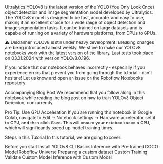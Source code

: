 Ultralytics YOLOv8 is the latest version of the YOLO (You Only Look Once) object detection and image segmentation model developed by Ultralytics. The YOLOv8 model is designed to be fast, accurate, and easy to use, making it an excellent choice for a wide range of object detection and image segmentation tasks. It can be trained on large datasets and is capable of running on a variety of hardware platforms, from CPUs to GPUs.

⚠️ Disclaimer
YOLOv8 is still under heavy development. Breaking changes are being introduced almost weekly. We strive to make our YOLOv8 notebooks work with the latest version of the library. Last tests took place on 03.01.2024 with version YOLOv8.0.196.

If you notice that our notebook behaves incorrectly - especially if you experience errors that prevent you from going through the tutorial - don't hesitate! Let us know and open an issue on the Roboflow Notebooks repository.

Accompanying Blog Post
We recommend that you follow along in this notebook while reading the blog post on how to train YOLOv8 Object Detection, concurrently.

Pro Tip: Use GPU Acceleration
If you are running this notebook in Google Colab, navigate to Edit -> Notebook settings -> Hardware accelerator, set it to GPU, and then click Save. This will ensure your notebook uses a GPU, which will significantly speed up model training times.

Steps in this Tutorial
In this tutorial, we are going to cover:

Before you start
Install YOLOv8
CLI Basics
Inference with Pre-trained COCO Model
Roboflow Universe
Preparing a custom dataset
Custom Training
Validate Custom Model
Inference with Custom Model
